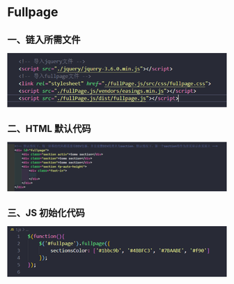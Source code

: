 # Fullpage
## 一、链入所需文件
![](./img/%E9%93%BE%E5%85%A5%E6%89%80%E9%9C%80%E6%96%87%E4%BB%B6.png)
## 二、HTML 默认代码
![](./img/HTML%20%E9%BB%98%E8%AE%A4%E4%BB%A3%E7%A0%81.png)
## 三、JS 初始化代码
![](./img/%E5%88%9D%E5%A7%8B%E5%8C%96Fullpage.png)